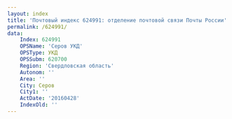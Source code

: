 ```yaml
---
layout: index
title: 'Почтовый индекс 624991: отделение почтовой связи Почты России'
permalink: /624991/
data:
    Index: 624991
    OPSName: 'Серов УКД'
    OPSType: УКД
    OPSSubm: 620700
    Region: 'Свердловская область'
    Autonom: ''
    Area: ''
    City: Серов
    City1: ''
    ActDate: '20160428'
    IndexOld: ''
---
```

